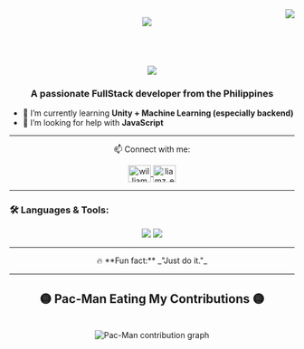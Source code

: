 <img align="right" src="https://visitor-badge.laobi.icu/badge?page_id=Defnotspinach.Defnotspinach" />

<p align="center">
  <img src="https://github.com/user-attachments/assets/8423a57c-e866-4670-b8c1-534674a15fb1" />
</p>

<p align="center">
  <br>
  <h1 align="center">
    <img src="https://readme-typing-svg.herokuapp.com/?color=whitefont=Righteous&size=35&center=true&vCenter=true&width=500&height=70&duration=4000&lines=Hi+There!+👋;+I'm+Marc!;" />
  </h1>
</p>

<h3 align="center">A passionate FullStack developer from the Philippines</h3>

- 🌱 I’m currently learning **Unity + Machine Learning (especially backend)**  
- 🤝 I’m looking for help with **JavaScript**  

---

<div align="center">
 📫 Connect with me:
<p align="center">
  <a href="https://www.facebook.com/share/17ZjCF6kyW/" target="blank">
    <img align="center" src="https://raw.githubusercontent.com/rahuldkjain/github-profile-readme-generator/master/src/images/icons/Social/facebook.svg" alt="william pajarillo" height="30" width="40" />
  </a>
  <a href="https://www.instagram.com/aeddnt/" target="blank">
    <img align="center" src="https://raw.githubusercontent.com/rahuldkjain/github-profile-readme-generator/master/src/images/icons/Social/instagram.svg" alt="liamz_er" height="30" width="40" />
  </a>
</p>
</div>

---

### 🛠️ Languages & Tools:
<p align="center">
  <img src="https://skillicons.dev/icons?i=java,cs,dotnet,mongodb,kotlin,python,js,html,css,express,react,nodejs,vite,mysql,vue" />
  <img src="https://skillicons.dev/icons?i=vscode,visualstudio,androidstudio,windows,git,github,unity" />
</p>

---

<div align="center">
  🔥 **Fun fact:** _"Just do it."_
</div>

---

<div align="center">
  <h2>🟡 Pac-Man Eating My Contributions 🟡</h2>
  <br>
  <picture>
    <source media="(prefers-color-scheme: dark)" srcset="https://raw.githubusercontent.com/Defnotspinach/Defnotspinach/output/pacman-contribution-graph-dark.svg">
  <source media="(prefers-color-scheme: light)" srcset="https://raw.githubusercontent.com/Defnotspinach/Defnotspinach/output/pacman-contribution-graph.svg">
  <img alt="Pac-Man contribution graph" src="https://raw.githubusercontent.com/selerqc/Defnotspinach/Defnotspinach/pacman-contribution-graph.svg">
  </picture>
  <br/><br/><br/>
</div>
